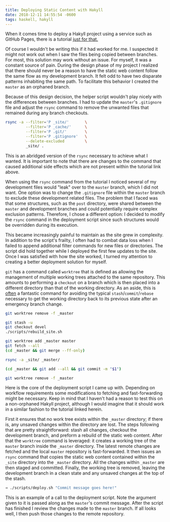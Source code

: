 ```yaml
---
title: Deploying Static Content with Hakyll
date: 2018-12-11 14:55:54 -0600
tags: haskell, hakyll
---
```


When it comes time to deploy a Hakyll project using a service such as GitHub Pages, there is a tutorial [just for that.](https://jaspervdj.be/hakyll/tutorials/github-pages-tutorial.html)

Of course I wouldn't be writing this if it had worked for me. I suspected it might not work out when I saw the files being copied between branches. For most, this solution may work without an issue. For myself, it was a constant source of pain. During the design phase of my project I realized that there should never be a reason to have the static web content follow the same flow as my development branch. It felt odd to have two disparate patterns inhabiting the same path. To facilitate this behavior I created the `master` as an orphaned branch.

Because of this design decision, the helper script wouldn't play nicely with the differences between branches. I had to update the `master`'s `.gitignore` file and adjust the `rsync` command to remove the unwanted files that remained during any branch checkouts.

``` zsh
rsync -a --filter='P _site/'       \
         --filter='P _cache/'      \
         --filter='P .git/'        \
         --filter='P .gitignore'   \
         --delete-excluded         \
         _site/ .
```

This is an abridged version of the `rsync` necessary to achieve what I wanted. It is important to note that there are changes to the command that caused additional side effects which are not present within the tutorial link above.

When using the `rsync` command from the tutorial I noticed several of my development files would "leak" over to the `master` branch, which I did not want. One option was to change the `.gitignore` file within the `master` branch to exclude these development related files. The problem that I faced was that some structures, such as the `post` directory, were shared between the `master` and development branches and could potentially require complex exclusion patterns. Therefore, I chose a different option: I decided to modify the `rsync` command in the deployment script since such structures would be overridden during its execution.

This became increasingly painful to maintain as the site grew in complexity. In addition to the script's frailty, I often had to combat data loss when I failed to append additional filter commands for new files or directories. The script did hold together while I deployed the first few updates to the site. Once I was satisfied with how the site worked, I turned my attention to creating a better deployment solution for myself.

`git` has a command called `worktree` that is defined as allowing the management of multiple working trees attached to the same repository. This amounts to performing a `checkout` on a branch which is then placed into a different directory than that of the working directory. As an aside, this is [often](https://git-scm.com/docs/git-worktree/2.20.0#_bugs) a fantastic command for avoiding the typical `stash`/`commit`/`rebase` necessary to get the working directory back to its previous state after an emergency branch change.

``` zsh
git worktree remove -f _master

git stash -u
git checkout devel
./scripts/rebuild_site.sh

git worktree add _master master
git fetch --all
(cd _master && git merge --ff-only)

rsync -a _site/ _master/

(cd _master && git add --all && git commit -m "$1")

git worktree remove -f _master
```

Here is the core of the deployment script I came up with. Depending on workflow requirements some modifications to fetching and fast-forwarding might be necessary. Keep in mind that I haven't had a reason to test this on a non-orphaned Hakyll project, although I would imagine that it should work in a similar fashion to the tutorial linked herein.

First it ensures that no work tree exists within the `_master` directory; if there is, any unsaved changes within the directory are lost. The steps following that are pretty straightforward: stash all changes, checkout the development branch, and preform a rebuild of the static web content. After that the `worktree` command is leveraged: it creates a working tree of the `master` branch inside the `_master` directory. The latest remote changes are fetched and the local `master` repository is fast-forwarded. It then issues an `rsync` command that copies the static web content contained within the `_site` directory into the `_master` directory. All the changes within `_master` are then staged and committed. Finally, the working tree is removed, leaving the development branch in a clean state and any unsaved changes at the top of the stash.

``` zsh
→ ./scripts/deploy.sh "Commit message goes here!"
```

This is an example of a call to the deployment script. Note the argument given to it is passed along as the `master`'s commit message. After the script has finished I review the changes made to the `master` branch. If all looks well, I then push those changes to the remote repository.
